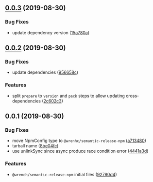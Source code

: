 ## [0.0.3](https://github.com/gavar/wrench/compare/v/semantic-release-npm/0.0.2...v/semantic-release-npm/0.0.3) (2019-08-30)


### Bug Fixes

* update dependency version ([15a780a](https://github.com/gavar/wrench/commit/15a780a))

## [0.0.2](https://github.com/gavar/wrench/compare/v/semantic-release-npm/0.0.1...v/semantic-release-npm/0.0.2) (2019-08-30)


### Bug Fixes

* update dependencies ([956658c](https://github.com/gavar/wrench/commit/956658c))


### Features

* split `prepare` to `version` and `pack` steps to allow updating cross-dependencies ([2c602c3](https://github.com/gavar/wrench/commit/2c602c3))



## 0.0.1 (2019-08-30)


### Bug Fixes

* move NpmConfig type to `@wrenhc/semantic-release-npm` ([a713480](https://github.com/gavar/wrench/commit/a713480))
* tarball name ([8be04fc](https://github.com/gavar/wrench/commit/8be04fc))
* use unlinkSync since async produce race condition error ([4441a3d](https://github.com/gavar/wrench/commit/4441a3d))


### Features

* `@wrench/semantic-release-npm` initial files ([92780d4](https://github.com/gavar/wrench/commit/92780d4))
